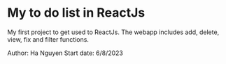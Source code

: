# My to do list in ReactJs # 
My first project to get used to ReactJs. The webapp includes add, delete, view, fix and filter functions. 

Author: Ha Nguyen
Start date: 6/8/2023


